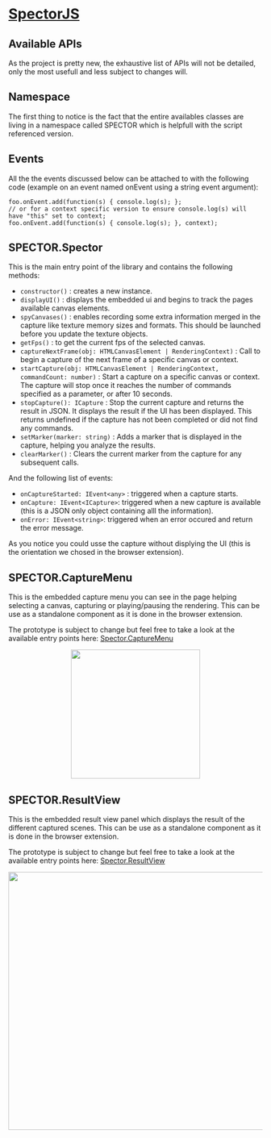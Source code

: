 [SpectorJS](../readme.md)
=========

## Available APIs
As the project is pretty new, the exhaustive list of APIs will not be detailed, only the most usefull and less subject to changes will.

## Namespace
The first thing to notice is the fact that the entire availables classes are living in a namespace called SPECTOR which is helpfull with the script referenced version.

## Events
All the the events discussed below can be attached to with the following code (example on an event named onEvent using a string event argument):

```
foo.onEvent.add(function(s) { console.log(s); };
// or for a context specific version to ensure console.log(s) will have "this" set to context; 
foo.onEvent.add(function(s) { console.log(s); }, context);
```

## SPECTOR.Spector
This is the main entry point of the library and contains the following methods:
- ```constructor()``` : creates a new instance.
- ```displayUI()``` : displays the embedded ui and begins to track the pages available canvas elements.
- ```spyCanvases()``` : enables recording some extra information merged in the capture like texture memory sizes and formats. This should be launched before you update the texture objects.
- ```getFps()``` : to get the current fps of the selected canvas.
- ```captureNextFrame(obj: HTMLCanvasElement | RenderingContext)``` : Call to begin a capture of the next frame of a specific canvas or context.
- ```startCapture(obj: HTMLCanvasElement | RenderingContext, commandCount: number)``` : Start a capture on a specific canvas or context. The capture will stop once it reaches the number of commands specified as a parameter, or after 10 seconds.
- ```stopCapture(): ICapture``` : Stop the current capture and returns the result in JSON. It displays the result if the UI has been displayed. This returns undefined if the capture has not been completed or did not find any commands.
- ```setMarker(marker: string)``` : Adds a marker that is displayed in the capture, helping you analyze the results.
- ```clearMarker()``` : Clears the current marker from the capture for any subsequent calls.

And the following list of events:
- ```onCaptureStarted: IEvent<any>``` : triggered when a capture starts.
- ```onCapture: IEvent<ICapture>```: triggered when a new capture is available (this is a JSON only object containing alll the information).
- ```onError: IEvent<string>```: triggered when an error occured and return the error message.

As you notice you could usse the capture without displying the UI (this is the orientation we chosed in the browser extension).

## SPECTOR.CaptureMenu
This is the embedded capture menu you can see in the page helping selecting a canvas, capturing or playing/pausing the rendering. This can be use as a standalone component as it is done in the browser extension.

The prototype is subject to change but feel free to take a look at the available entry points here: [Spector.CaptureMenu](https://github.com/BabylonJS/Spector.js/blob/master/src/embeddedFrontend/captureMenu/captureMenu.ts)

<p align="center">
    <img src="https://spectordoc.babylonjs.com/pictures/captureMenu.png" style="width:256px" width="256px">
</p>

## SPECTOR.ResultView
This is the embedded result view panel which displays the result of the different captured scenes.  This can be use as a standalone component as it is done in the browser extension.

The prototype is subject to change but feel free to take a look at the available entry points here: [Spector.ResultView](https://github.com/BabylonJS/Spector.js/blob/master/src/embeddedFrontend/resultView/resultView.ts)

<p align="center">
    <img src="https://spectordoc.babylonjs.com/pictures/extensionResult.png" style="width:512px" width="512px">
</p>